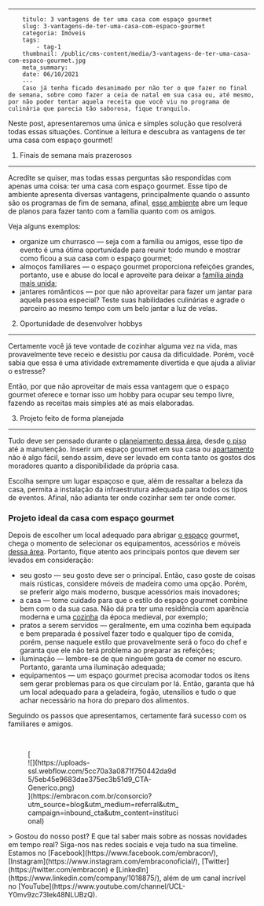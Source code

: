 ---
        titulo: 3 vantagens de ter uma casa com espaço gourmet
        slug: 3-vantagens-de-ter-uma-casa-com-espaco-gourmet
        categoria: Imóveis
        tags:
            - tag-1
        thumbnail: /public/cms-content/media/3-vantagens-de-ter-uma-casa-com-espaco-gourmet.jpg
        meta_summary: 
        date: 06/10/2021
        ---
        Caso já tenha ficado desanimado por não ter o que fazer no final de semana, sobre como fazer a ceia de natal em sua casa ou, até mesmo, por não poder tentar aquela receita que você viu no programa de culinária que parecia tão saborosa, fique tranquilo.

Neste post, apresentaremos uma única e simples solução que resolverá todas essas situações. Continue a leitura e descubra as vantagens de ter uma casa com espaço gourmet!

1. Finais de semana mais prazerosos
-----------------------------------

Acredite se quiser, mas todas essas perguntas são respondidas com apenas uma coisa: ter uma casa com espaço gourmet. Esse tipo de ambiente apresenta diversas vantagens, principalmente quando o assunto são os programas de fim de semana, afinal, [esse ambiente](https://www.embracon.com.br/blog/como-ter-uma-cozinha-funcional-em-casa) abre um leque de planos para fazer tanto com a família quanto com os amigos.

Veja alguns exemplos:

- organize um churrasco — seja com a família ou amigos, esse tipo de evento é uma ótima oportunidade para reunir todo mundo e mostrar como ficou a sua casa com o espaço gourmet;
- almoços familiares — o espaço gourmet proporciona refeições grandes, portanto, use e abuse do local e aproveite para deixar a [família ainda mais unida](https://www.embracon.com.br/blog/carro-ideal-para-familia);
- jantares românticos — por que não aproveitar para fazer um jantar para aquela pessoa especial? Teste suas habilidades culinárias e agrade o parceiro ao mesmo tempo com um belo jantar a luz de velas.

2. Oportunidade de desenvolver hobbys
-------------------------------------

Certamente você já teve vontade de cozinhar alguma vez na vida, mas provavelmente teve receio e desistiu por causa da dificuldade. Porém, você sabia que essa é uma atividade extremamente divertida e que ajuda a aliviar o estresse?

Então, por que não aproveitar de mais essa vantagem que o espaço gourmet oferece e tornar isso um hobby para ocupar seu tempo livre, fazendo as receitas mais simples até as mais elaboradas.

3. Projeto feito de forma planejada
-----------------------------------

Tudo deve ser pensado durante o [planejamento dessa área](https://www.embracon.com.br/blog/5-dicas-de-decoracao-de-sala-para-voce-fazer-hoje), desde [o piso](https://www.embracon.com.br/blog/4-vantagens-de-usar-o-piso-vinilico-na-casa) até a manutenção. Inserir um espaço gourmet em sua casa ou [apartamento](https://www.embracon.com.br/blog/como-escolher-o-tamanho-ideal-de-apartamento) não é algo fácil, sendo assim, deve ser levado em conta tanto os gostos dos moradores quanto a disponibilidade da própria casa.

Escolha sempre um lugar espaçoso e que, além de ressaltar a beleza da casa, permita a instalação da infraestrutura adequada para todos os tipos de eventos. Afinal, não adianta ter onde cozinhar sem ter onde comer.

### Projeto ideal da casa com espaço gourmet

Depois de escolher um local adequado para abrigar [o espaço](https://www.embracon.com.br/blog/5-dicas-de-como-otimizar-espaco-em-ambientes-pequenos) gourmet, chega o momento de selecionar os equipamentos, acessórios e móveis [dessa área](https://www.embracon.com.br/blog/o-que-nao-pode-faltar-na-area-externa-da-casa-para-garantir-o-lazer-da-familia). Portanto, fique atento aos principais pontos que devem ser levados em consideração:

- seu gosto — seu gosto deve ser o principal. Então, caso goste de coisas mais rústicas, considere móveis de madeira como uma opção. Porém, se preferir algo mais moderno, busque acessórios mais inovadores;
- a casa — tome cuidado para que o estilo do espaço gourmet combine bem com o da sua casa. Não dá pra ter uma residência com aparência moderna e uma [cozinha](https://www.embracon.com.br/blog/vai-reformar-a-cozinha-confira-as-tendencias) da época medieval, por exemplo;
- pratos a serem servidos — geralmente, em uma cozinha bem equipada e bem preparada é possível fazer todo e qualquer tipo de comida, porém, pense naquele estilo que provavelmente será o foco do chef e garanta que ele não terá problema ao preparar as refeições;
- iluminação — lembre-se de que ninguém gosta de comer no escuro. Portanto, garanta uma iluminação adequada;
- equipamentos — um espaço gourmet precisa acomodar todos os itens sem gerar problemas para os que circulam por lá. Então, garanta que há um local adequado para a geladeira, fogão, utensílios e tudo o que achar necessário na hora do preparo dos alimentos.

Seguindo os passos que apresentamos, certamente fará sucesso com os familiares e amigos.

‍

<figure class="w-richtext-figure-type-image w-richtext-align-center" style="max-width:310px">[<div>![](https://uploads-ssl.webflow.com/5cc70a3a0871f750442da9d5/5eb45e9683dae375ec3b51d9_CTA-Generico.png)</div>](https://embracon.com.br/consorcio?utm_source=blog&utm_medium=referral&utm_campaign=inbound_cta&utm_content=institucional)</figure>> Gostou do nosso post? E que tal saber mais sobre as nossas novidades em tempo real? Siga-nos nas redes sociais e veja tudo na sua timeline. Estamos no [Facebook](https://www.facebook.com/embracon/), [Instagram](https://www.instagram.com/embraconoficial/), [Twitter](https://twitter.com/embracon) e [LinkedIn](https://www.linkedin.com/company/1018875/), além de um canal incrível no [YouTube](https://www.youtube.com/channel/UCL-Y0mv9zc73Iek48NLUBzQ).

‍
        